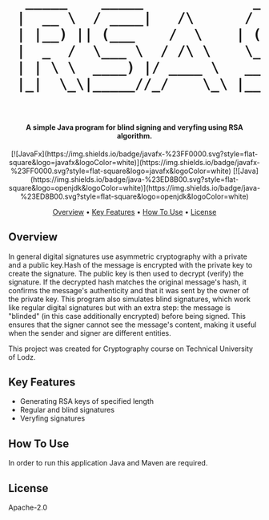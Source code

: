 <h1 align="center">
<pre>
  _____    _____             _____  _____  _____  _   _  ______  _____  
 |  __ \  / ____|   /\      / ____||_   _|/ ____|| \ | ||  ____||  __ \ 
 | |__) || (___    /  \    | (___    | | | |  __ |  \| || |__   | |__) |
 |  _  /  \___ \  / /\ \    \___ \   | | | | |_ || . ` ||  __|  |  _  / 
 | | \ \  ____) |/ ____ \   ____) | _| |_| |__| || |\  || |____ | | \ \ 
 |_|  \_\|_____//_/    \_\ |_____/ |_____|\_____||_| \_||______||_|  \_\
                                                                        
                                                                        
</pre>
</h1>

<h4 align="center">
  A simple Java program for blind signing and veryfing using RSA algorithm.
</h4>


<p align="center">
  [![JavaFx](https://img.shields.io/badge/javafx-%23FF0000.svg?style=flat-square&logo=javafx&logoColor=white)](https://img.shields.io/badge/javafx-%23FF0000.svg?style=flat-square&logo=javafx&logoColor=white)
  [![Java](https://img.shields.io/badge/java-%23ED8B00.svg?style=flat-square&logo=openjdk&logoColor=white)](https://img.shields.io/badge/java-%23ED8B00.svg?style=flat-square&logo=openjdk&logoColor=white)
</p>


<p align="center">
  <a href="#overview">Overview</a> •
  <a href="#key-features">Key Features</a> •
  <a href="#how-to-use">How To Use</a> •
  <a href="#license">License</a> 
</p>
<h4 align="center">
<!--   <img src="preview.gif" alt=""> -->
</h4>

## Overview
In general digital signatures use asymmetric cryptography with a private and a public key.Hash of the message is encrypted with the private key to create the signature. The public key is then used to decrypt (verify) the signature. If the decrypted hash matches the original message's hash, it confirms the message's authenticity and that it was sent by the owner of the private key. This program also simulates blind signatures, which work like regular digital signatures but with an extra step: the message is "blinded" (in this case additionally encrypted) before being signed. This ensures that the signer cannot see the message's content, making it useful when the sender and signer are different entities.


This project was created for Cryptography course on Technical University of Lodz.


## Key Features
* Generating RSA keys of specified length
* Regular and blind signatures
* Veryfing signatures

## How To Use
In order to run this application Java and Maven are required.

## License

Apache-2.0 
